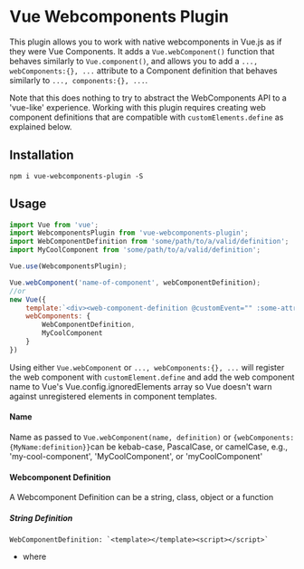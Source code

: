 # Vue Webcomponents Plugin
This plugin allows you to work with native webcomponents in Vue.js as if they were Vue Components. It adds a `Vue.webComponent()` function that behaves similarly to `Vue.component()`, and allows you to add a `..., webComponents:{}, ...` attribute to a Component definition that behaves similarly to `..., components:{}, ...`.

Note that this does nothing to try to abstract the WebComponents API to a 'vue-like' experience. Working with this plugin requires creating web component definitions that are compatible with `customElements.define` as explained below.

## Installation
`npm i vue-webcomponents-plugin -S`

## Usage
```js
import Vue from 'vue';
import WebcomponentsPlugin from 'vue-webcomponents-plugin';
import WebComponentDefinition from 'some/path/to/a/valid/definition';
import MyCoolComponent from 'some/path/to/a/valid/definition';

Vue.use(WebcomponentsPlugin);

Vue.webComponent('name-of-component', webComponentDefinition);
//or
new Vue({
    template:`<div><web-component-definition @customEvent="" :some-attribute=""></web-component-definition></div>`,
    webComponents: {
        WebComponentDefinition,
        MyCoolComponent
    }
})

```

Using either `Vue.webComponent` or `..., webComponents:{}, ...` will register the web component with `customElement.define` and add the web component name to Vue's Vue.config.ignoredElements array so Vue doesn't warn against unregistered elements in component templates.
#### Name
Name as passed to `Vue.webComponent(name, definition)` or `{webComponents:{MyName:definition}}`can be kebab-case, PascalCase, or camelCase, e.g., 'my-cool-component', 'MyCoolComponent', or 'myCoolComponent'

#### Webcomponent Definition
A Webcomponent Definition can be a string, class, object or a function
##### String Definition
``WebComponentDefinition: `<template></template><script></script>` ``
* where <script> creates the class that extends HTMLElement, invokes customElements.define and clones/gets content from the template. `<template>` is required for this definition and must be written the script. If you want to pass just a class, use the Class Definition.

##### Class Definition
`WebComponentDefinition: class extends HTMLElement{}`
* pass a class that extends HTMLElement.

##### Object Definition

```javascript
  WebComponentDefinition: {
    //template should include one root template element to be consumed by class
    template:'<template></template>',
    // elementClass used to extend HTMLElement, can consume the template element via DOM selectors
    elementClass: class extends HTMLElement{},
    //definition is as defined above. Cannot be used with template or class
    definition: `<template></template><script></script>`,
    // async defaults to false, if true, instantiates the customElement in a requestIdleCallback
    async: Boolean 
  }
```
##### Function Definition:
  `WebComponentDefinition: () => import('path/to/definition')`
  * function that returns any of the above or a promise that resolves any of the above in a Promise.

###Note
This plugin does no kind of transpilation or polyfilling, that's up to you to provide in whichever way you feel is best. If you provide it valid definitions, it will work. Note that Babel by default will break `class extends HTMLElement`.
  

